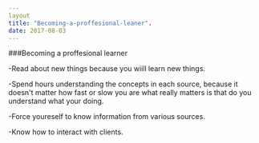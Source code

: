 ```yaml
---
layout
title: "Becoming-a-proffesional-leaner".
date: 2017-08-03
---
```


###Becoming a proffesional learner


-Read about new things because you wiill learn new things.

-Spend hours understanding  the concepts in each source, because it doesn't matter how fast or slow you are what really matters is that do you understand what your doing.

-Force youreself to know   information from  various sources.

-Know how to interact  with clients.

